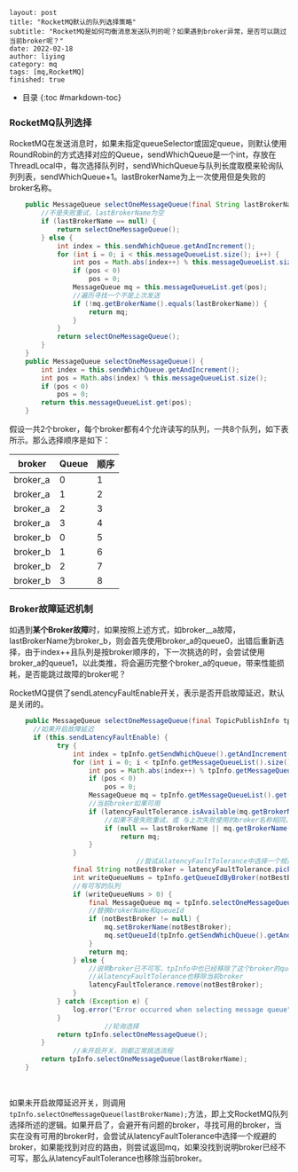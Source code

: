 ```
layout: post
title: "RocketMQ默认的队列选择策略"
subtitle: "RocketMQ是如何均衡消息发送队列的呢？如果遇到broker异常，是否可以跳过当前broker呢？"
date: 2022-02-18
author: liying
category: mq
tags: [mq,RocketMQ]
finished: true

```

* 目录
{:toc #markdown-toc}


### RocketMQ队列选择	

​	 	RocketMQ在发送消息时，如果未指定queueSelector或固定queue，则默认使用RoundRobin的方式选择对应的Queue，sendWhichQueue是一个int，存放在ThreadLocal中，每次选择队列时，sendWhichQueue与队列长度取模来轮询队列列表，sendWhichQueue+1。lastBrokerName为上一次使用但是失败的broker名称。

```java
    public MessageQueue selectOneMessageQueue(final String lastBrokerName) {
        //不是失败重试，lastBrokerName为空
      	if (lastBrokerName == null) {
            return selectOneMessageQueue();
        } else {
            int index = this.sendWhichQueue.getAndIncrement();
            for (int i = 0; i < this.messageQueueList.size(); i++) {
                int pos = Math.abs(index++) % this.messageQueueList.size();
                if (pos < 0)
                    pos = 0;
                MessageQueue mq = this.messageQueueList.get(pos);
              	//遍历寻找一个不是上次发送
                if (!mq.getBrokerName().equals(lastBrokerName)) {
                    return mq;
                }
            }
            return selectOneMessageQueue();
        }
    }
    public MessageQueue selectOneMessageQueue() {
        int index = this.sendWhichQueue.getAndIncrement();
        int pos = Math.abs(index) % this.messageQueueList.size();
        if (pos < 0)
            pos = 0;
        return this.messageQueueList.get(pos);
    }
```

​	假设一共2个broker，每个broker都有4个允许读写的队列，一共8个队列，如下表所示。那么选择顺序是如下：

| broker   | Queue | 顺序 |
| -------- | ----- | ---- |
| broker_a | 0     | 1    |
| broker_a | 1     | 2    |
| broker_a | 2     | 3    |
| broker_a | 3     | 4    |
| broker_b | 0     | 5    |
| broker_b | 1     | 6    |
| broker_b | 2     | 7    |
| broker_b | 3     | 8    |



### Broker故障延迟机制	

​	如遇到**某个Broker故障**时，如果按照上述方式，如broker__a故障，lastBrokerName为broker_b，则会首先使用broker_a的queue0，出错后重新选择，由于index++且队列是按broker顺序的，下一次挑选的时，会尝试使用broker_a的queue1，以此类推，将会遍历完整个broker_a的queue，带来性能损耗，是否能跳过故障的broker呢？

​	RocketMQ提供了sendLatencyFaultEnable开关，表示是否开启故障延迟，默认是关闭的。

```java
    public MessageQueue selectOneMessageQueue(final TopicPublishInfo tpInfo, final String lastBrokerName) {
      //如果开启故障延迟  
      if (this.sendLatencyFaultEnable) {
            try {
                int index = tpInfo.getSendWhichQueue().getAndIncrement();
                for (int i = 0; i < tpInfo.getMessageQueueList().size(); i++) {
                    int pos = Math.abs(index++) % tpInfo.getMessageQueueList().size();
                    if (pos < 0)
                        pos = 0;
                    MessageQueue mq = tpInfo.getMessageQueueList().get(pos);
                  	//当前broker如果可用
                    if (latencyFaultTolerance.isAvailable(mq.getBrokerName())) {
                      	//如果不是失败重试，或 与上次失败使用的broker名称相同，直接返回mq
                        if (null == lastBrokerName || mq.getBrokerName().equals(lastBrokerName))
                            return mq;
                    }
                }
								//尝试从latencyFaultTolerance中选择一个规避的broker
                final String notBestBroker = latencyFaultTolerance.pickOneAtLeast();
                int writeQueueNums = tpInfo.getQueueIdByBroker(notBestBroker);
              	//有可写的队列
                if (writeQueueNums > 0) {
                    final MessageQueue mq = tpInfo.selectOneMessageQueue();
                  	//替换brokerName和queueId
                    if (notBestBroker != null) {
                        mq.setBrokerName(notBestBroker);
                        mq.setQueueId(tpInfo.getSendWhichQueue().getAndIncrement() % writeQueueNums);
                    }
                    return mq;
                } else {
                  	//说明broker已不可写，tpInfo中也已经移除了这个broker的queue，所以
                    //从latencyFaultTolerance也移除当前broker
                    latencyFaultTolerance.remove(notBestBroker);
                }
            } catch (Exception e) {
                log.error("Error occurred when selecting message queue", e);
            }
						//轮询选择
            return tpInfo.selectOneMessageQueue();
        }
				//未开启开关，则都正常挑选流程
        return tpInfo.selectOneMessageQueue(lastBrokerName);
    }
```

​	

​		如果未开启故障延迟开关，则调用` tpInfo.selectOneMessageQueue(lastBrokerName);`方法，即上文RocketMQ队列选择所述的逻辑。如果开启了，会避开有问题的broker，寻找可用的broker，当实在没有可用的broker时，会尝试从latencyFaultTolerance中选择一个规避的broker，如果能找到对应的路由，则尝试返回mq，如果没找到说明broker已经不可写，那么从latencyFaultTolerance也移除当前broker。

